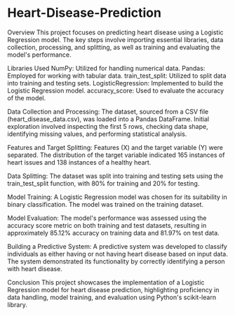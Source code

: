 # Heart-Disease-Prediction

Overview
This project focuses on predicting heart disease using a Logistic Regression model. The key steps involve importing essential libraries, data collection, processing, and splitting, as well as training and evaluating the model's performance.

Libraries Used
NumPy: Utilized for handling numerical data.
Pandas: Employed for working with tabular data.
train_test_split: Utilized to split data into training and testing sets.
LogisticRegression: Implemented to build the Logistic Regression model.
accuracy_score: Used to evaluate the accuracy of the model.

Data Collection and Processing: The dataset, sourced from a CSV file (heart_disease_data.csv), was loaded into a Pandas DataFrame. Initial exploration involved inspecting the first 5 rows, checking data shape, identifying missing values, and performing statistical analysis.

Features and Target Splitting: Features (X) and the target variable (Y) were separated. The distribution of the target variable indicated 165 instances of heart issues and 138 instances of a healthy heart.

Data Splitting: The dataset was split into training and testing sets using the train_test_split function, with 80% for training and 20% for testing.

Model Training: A Logistic Regression model was chosen for its suitability in binary classification. The model was trained on the training dataset.

Model Evaluation: The model's performance was assessed using the accuracy score metric on both training and test datasets, resulting in approximately 85.12% accuracy on training data and 81.97% on test data.

Building a Predictive System: A predictive system was developed to classify individuals as either having or not having heart disease based on input data. The system demonstrated its functionality by correctly identifying a person with heart disease.

Conclusion
This project showcases the implementation of a Logistic Regression model for heart disease prediction, highlighting proficiency in data handling, model training, and evaluation using Python's scikit-learn library.
